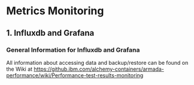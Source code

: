 # Metrics Monitoring

## **1. Influxdb and Grafana**

### **General Information for Influxdb and Grafana**

All information about accessing data and backup/restore can be found on the Wiki at https://github.ibm.com/alchemy-containers/armada-performance/wiki/Performance-test-results-monitoring
